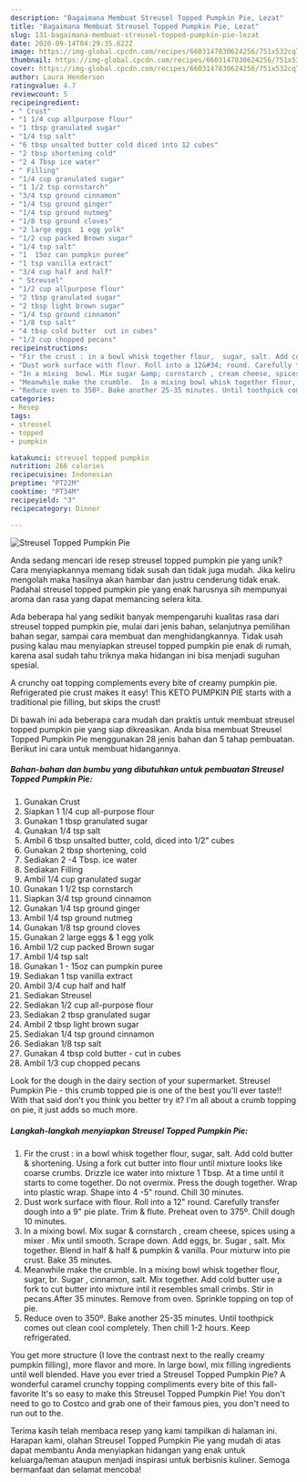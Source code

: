 ```yaml
---
description: "Bagaimana Membuat Streusel Topped Pumpkin Pie, Lezat"
title: "Bagaimana Membuat Streusel Topped Pumpkin Pie, Lezat"
slug: 131-bagaimana-membuat-streusel-topped-pumpkin-pie-lezat
date: 2020-09-14T04:29:35.622Z
image: https://img-global.cpcdn.com/recipes/6603147830624256/751x532cq70/streusel-topped-pumpkin-pie-recipe-main-photo.jpg
thumbnail: https://img-global.cpcdn.com/recipes/6603147830624256/751x532cq70/streusel-topped-pumpkin-pie-recipe-main-photo.jpg
cover: https://img-global.cpcdn.com/recipes/6603147830624256/751x532cq70/streusel-topped-pumpkin-pie-recipe-main-photo.jpg
author: Laura Henderson
ratingvalue: 4.7
reviewcount: 5
recipeingredient:
- " Crust"
- "1 1/4 cup allpurpose flour"
- "1 tbsp granulated sugar"
- "1/4 tsp salt"
- "6 tbsp unsalted butter cold diced into 12 cubes"
- "2 tbsp shortening cold"
- "2 4 Tbsp ice water"
- " Filling"
- "1/4 cup granulated sugar"
- "1 1/2 tsp cornstarch"
- "3/4 tsp ground cinnamon"
- "1/4 tsp ground ginger"
- "1/4 tsp ground nutmeg"
- "1/8 tsp ground cloves"
- "2 large eggs  1 egg yolk"
- "1/2 cup packed Brown sugar"
- "1/4 tsp salt"
- "1  15oz can pumpkin puree"
- "1 tsp vanilla extract"
- "3/4 cup half and half"
- " Streusel"
- "1/2 cup allpurpose flour"
- "2 tbsp granulated sugar"
- "2 tbsp light brown sugar"
- "1/4 tsp ground cinnamon"
- "1/8 tsp salt"
- "4 tbsp cold butter  cut in cubes"
- "1/3 cup chopped pecans"
recipeinstructions:
- "Fir the crust : in a bowl whisk together flour,  sugar, salt. Add cold butter &amp; shortening. Using a fork cut butter into flour until mixture looks like coarse crumbs.  Drizzle ice water into mixture 1 Tbsp. At a time until it starts to come together.  Do not overmix. Press the dough together. Wrap into plastic wrap. Shape into 4 -5&#34; round. Chill 30 minutes."
- "Dust work surface with flour. Roll into a 12&#34; round. Carefully transfer dough into a 9&#34; pie plate. Trim &amp; flute. Preheat oven to 375º. Chill dough 10 minutes."
- "In a mixing  bowl. Mix sugar &amp; cornstarch , cream cheese, spices using a mixer . Mix until smooth. Scrape down. Add eggs, br. Sugar , salt. Mix together.  Blend in half &amp; half &amp; pumpkin &amp; vanilla.  Pour mixturw into pie crust. Bake 35 minutes."
- "Meanwhile make the crumble.  In a mixing bowl whisk together flour,  sugar, br. Sugar , cinnamon,  salt. Mix together.  Add cold butter use a fork to cut butter into  mixture intil it resembles small crimbs. Stir in pecans.After 35 minutes. Remove from oven. Sprinkle topping on top of pie."
- "Reduce oven to 350º. Bake another 25-35 minutes. Until toothpick comes out clean cool completely.  Then chill 1-2 hours. Keep refrigerated."
categories:
- Resep
tags:
- streusel
- topped
- pumpkin

katakunci: streusel topped pumpkin 
nutrition: 266 calories
recipecuisine: Indonesian
preptime: "PT22M"
cooktime: "PT34M"
recipeyield: "3"
recipecategory: Dinner

---
```



![Streusel Topped Pumpkin Pie](https://img-global.cpcdn.com/recipes/6603147830624256/751x532cq70/streusel-topped-pumpkin-pie-recipe-main-photo.jpg)

Anda sedang mencari ide resep streusel topped pumpkin pie yang unik? Cara menyiapkannya memang tidak susah dan tidak juga mudah. Jika keliru mengolah maka hasilnya akan hambar dan justru cenderung tidak enak. Padahal streusel topped pumpkin pie yang enak harusnya sih mempunyai aroma dan rasa yang dapat memancing selera kita.

Ada beberapa hal yang sedikit banyak mempengaruhi kualitas rasa dari streusel topped pumpkin pie, mulai dari jenis bahan, selanjutnya pemilihan bahan segar, sampai cara membuat dan menghidangkannya. Tidak usah pusing kalau mau menyiapkan streusel topped pumpkin pie enak di rumah, karena asal sudah tahu triknya maka hidangan ini bisa menjadi suguhan spesial.

A crunchy oat topping complements every bite of creamy pumpkin pie. Refrigerated pie crust makes it easy! This KETO PUMPKIN PIE starts with a traditional pie filling, but skips the crust!


Di bawah ini ada beberapa cara mudah dan praktis untuk membuat streusel topped pumpkin pie yang siap dikreasikan. Anda bisa membuat Streusel Topped Pumpkin Pie menggunakan 28 jenis bahan dan 5 tahap pembuatan. Berikut ini cara untuk membuat hidangannya.

<!--inarticleads1-->

##### Bahan-bahan dan bumbu yang dibutuhkan untuk pembuatan Streusel Topped Pumpkin Pie:

1. Gunakan  Crust
1. Siapkan 1 1/4 cup all-purpose flour
1. Gunakan 1 tbsp granulated sugar
1. Gunakan 1/4 tsp salt
1. Ambil 6 tbsp unsalted butter, cold, diced into 1/2&#34; cubes
1. Gunakan 2 tbsp shortening, cold
1. Sediakan 2 -4 Tbsp. ice water
1. Sediakan  Filling
1. Ambil 1/4 cup granulated sugar
1. Gunakan 1 1/2 tsp cornstarch
1. Siapkan 3/4 tsp ground cinnamon
1. Gunakan 1/4 tsp ground ginger
1. Ambil 1/4 tsp ground nutmeg
1. Gunakan 1/8 tsp ground cloves
1. Gunakan 2 large eggs &amp; 1 egg yolk
1. Ambil 1/2 cup packed Brown sugar
1. Ambil 1/4 tsp salt
1. Gunakan 1 - 15oz can pumpkin puree
1. Sediakan 1 tsp vanilla extract
1. Ambil 3/4 cup half and half
1. Sediakan  Streusel
1. Sediakan 1/2 cup all-purpose flour
1. Sediakan 2 tbsp granulated sugar
1. Ambil 2 tbsp light brown sugar
1. Sediakan 1/4 tsp ground cinnamon
1. Sediakan 1/8 tsp salt
1. Gunakan 4 tbsp cold butter - cut in cubes
1. Ambil 1/3 cup chopped pecans


Look for the dough in the dairy section of your supermarket. Streusel Pumpkin Pie - this crumb topped pie is one of the best you&#39;ll ever taste!! With that said don&#39;t you think you better try it? I&#39;m all about a crumb topping on pie, it just adds so much more. 

<!--inarticleads2-->

##### Langkah-langkah menyiapkan Streusel Topped Pumpkin Pie:

1. Fir the crust : in a bowl whisk together flour,  sugar, salt. Add cold butter &amp; shortening. Using a fork cut butter into flour until mixture looks like coarse crumbs.  Drizzle ice water into mixture 1 Tbsp. At a time until it starts to come together.  Do not overmix. Press the dough together. Wrap into plastic wrap. Shape into 4 -5&#34; round. Chill 30 minutes.
1. Dust work surface with flour. Roll into a 12&#34; round. Carefully transfer dough into a 9&#34; pie plate. Trim &amp; flute. Preheat oven to 375º. Chill dough 10 minutes.
1. In a mixing  bowl. Mix sugar &amp; cornstarch , cream cheese, spices using a mixer . Mix until smooth. Scrape down. Add eggs, br. Sugar , salt. Mix together.  Blend in half &amp; half &amp; pumpkin &amp; vanilla.  Pour mixturw into pie crust. Bake 35 minutes.
1. Meanwhile make the crumble.  In a mixing bowl whisk together flour,  sugar, br. Sugar , cinnamon,  salt. Mix together.  Add cold butter use a fork to cut butter into  mixture intil it resembles small crimbs. Stir in pecans.After 35 minutes. Remove from oven. Sprinkle topping on top of pie.
1. Reduce oven to 350º. Bake another 25-35 minutes. Until toothpick comes out clean cool completely.  Then chill 1-2 hours. Keep refrigerated.


You get more structure (I love the contrast next to the really creamy pumpkin filling), more flavor and more. In large bowl, mix filling ingredients until well blended. Have you ever tried a Streusel Topped Pumpkin Pie? A wonderful caramel crunchy topping compliments every bite of this fall-favorite It&#39;s so easy to make this Streusel Topped Pumpkin Pie! You don&#39;t need to go to Costco and grab one of their famous pies, you don&#39;t need to run out to the. 

Terima kasih telah membaca resep yang kami tampilkan di halaman ini. Harapan kami, olahan Streusel Topped Pumpkin Pie yang mudah di atas dapat membantu Anda menyiapkan hidangan yang enak untuk keluarga/teman ataupun menjadi inspirasi untuk berbisnis kuliner. Semoga bermanfaat dan selamat mencoba!
